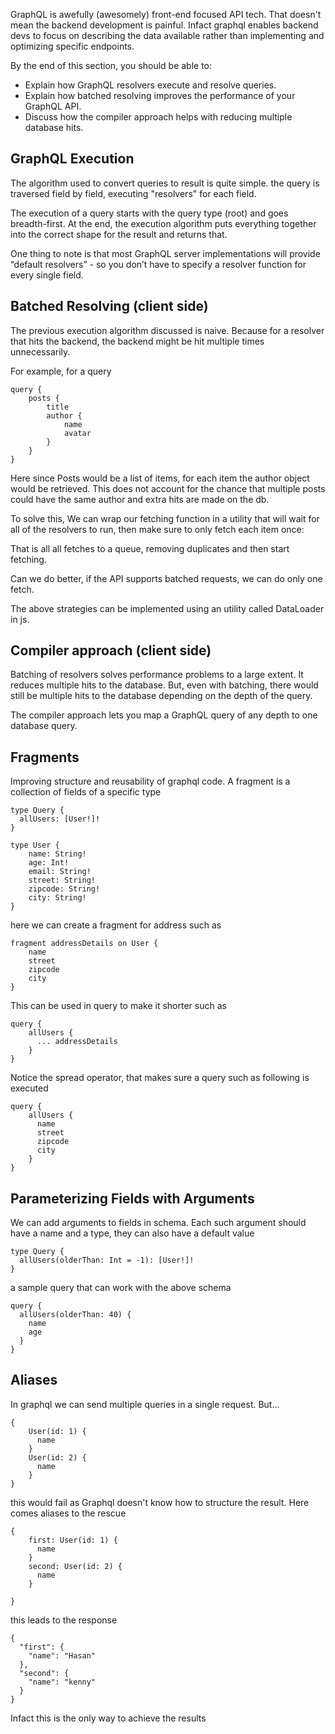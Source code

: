 GraphQL is awefully (awesomely) front-end focused API tech. That doesn't mean the backend development is painful. Infact graphql enables backend devs to focus on describing the data available rather than implementing and optimizing specific endpoints.


By the end of this section, you should be able to:

-   Explain how GraphQL resolvers execute and resolve queries.
-   Explain how batched resolving improves the performance of your GraphQL API.
-   Discuss how the compiler approach helps with reducing multiple database hits.

## GraphQL Execution

The algorithm used to convert queries to result is quite simple. the query is traversed field by field, executing "resolvers" for each field.

The execution of a query starts with the query type (root) and goes breadth-first. At the end, the execution algorithm puts everything together into the correct shape for the result and returns that.

One thing to note is that most GraphQL server implementations will provide “default resolvers” - so you don’t have to specify a resolver function for every single field.

## Batched Resolving (client side)

The previous execution algorithm discussed is naive. Because for a resolver that hits the backend, the backend might be hit multiple times unnecessarily.

For example, for a query

```
query {
	posts {
	    title
		author {
		    name
			avatar
		}
	}
}
```

Here since Posts would be a list of items, for each item the author object would be retrieved. This does not account for the chance that multiple posts could have the same author and extra hits are made on the db.

To solve this, We can wrap our fetching function in a utility that will wait for all of the resolvers to run, then make sure to only fetch each item once:

That is all all fetches to a queue, removing duplicates and then start fetching.

Can we do better, if the API supports batched requests, we can do only one fetch.

The above strategies can be implemented using an utility called DataLoader in js.

## Compiler approach (client side)

Batching of resolvers solves performance problems to a large extent. It reduces multiple hits to the database. But, even with batching, there would still be multiple hits to the database depending on the depth of the query.

The compiler approach lets you map a GraphQL query of any depth to one database query.

## Fragments

Improving structure and reusability of graphql code. A fragment is a collection of fields of a specific type

```
type Query {
  allUsers: [User!]!
}

type User {
    name: String!
	age: Int!
	email: String!
	street: String!
	zipcode: String!
	city: String!
}
```

here we can create a fragment for address such as 

```
fragment addressDetails on User {
    name
	street
	zipcode
	city
}
```

This can be used in query to make it shorter such as

```
query {
    allUsers {
	  ... addressDetails
	}
}
```

Notice the spread operator, that makes sure a query such as following is executed

```
query {
    allUsers {
	  name
	  street
	  zipcode
	  city
	}
}
```

## Parameterizing Fields with Arguments

We can add arguments to fields in schema. Each such argument should have a name and a type, they can also have a default value

```
type Query {
  allUsers(olderThan: Int = -1): [User!]!
}
```

a sample query that can work with the above schema

```
query {
  allUsers(olderThan: 40) {
    name
	age
  }
}
```

## Aliases

In graphql we can send multiple queries in a single request. But...

```
{
    User(id: 1) {
	  name
	}
	User(id: 2) {
	  name
	}
}
```
this would fail as Graphql doesn't know how to structure the result. Here comes aliases to the rescue


```
{
    first: User(id: 1) {
	  name
	}
	second: User(id: 2) {
	  name
	}
	
}
```

this leads to the response

```
{
  "first": {
    "name": "Hasan"
  },
  "second": {
    "name": "kenny"
  }
}
```
Infact this is the only way to achieve the results